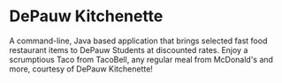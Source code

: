 # DePauw Kitchenette
A command-line, Java based application that brings selected fast food restaurant items to DePauw Students at discounted rates. Enjoy a scrumptious Taco from TacoBell, any regular meal from McDonald's and more, courtesy of DePauw Kitchenette!
